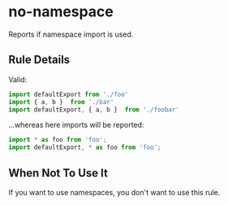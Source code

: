 # no-namespace

Reports if namespace import is used.

## Rule Details

Valid:

```js
import defaultExport from './foo'
import { a, b }  from './bar'
import defaultExport, { a, b }  from './foobar'
```

...whereas here imports will be reported:

```js
import * as foo from 'foo';
import defaultExport, * as foo from 'foo';
```

## When Not To Use It

If you want to use namespaces, you don't want to use this rule.
